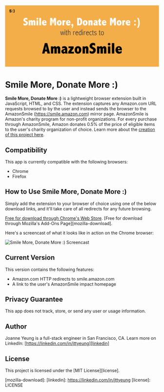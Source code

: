 ![Smile More, Donate More :) Banner](smilemore-1400x560.png)

Smile More, Donate More :)
======

**Smile More, Donate More :)** is a lightweight browser extension built in JavaScript, HTML, and CSS. The extension captures any Amazon.com URL requests browsed to by the user and instead sends the browser to the AmazonSmile (https://smile.amazon.com) mirror page. AmazonSmile is Amazon's charity program for non-profit organizations. For every purchase through AmazonSmile, Amazon donates 0.5% of the price of eligible items to the user's charity organization of choice. Learn more about the [creation of this project here][project].


## Compatibility

This app is currently compatible with the following browsers:
- Chrome
- Firefox


## How to Use **Smile More, Donate More :)**

Simply add the extension to your browser of choice using one of the below download links, and it'll take care of all redirects for any future browsing.

[Free for download through Chrome's Web Store][chrome-download].
[Free for download through Mozilla's Add-Ons Page][mozilla-download].

Here's a screencast of what it looks like in action on the Chrome browser:

![Smile More, Donate More :) Screencast](smilemore-screencast.gif)


## Current Version

This version contains the following features:
- Amazon.com HTTP redirects to smile.amazon.com
- A link to the user's AmazonSmile impact homepage


## Privacy Guarantee

This app does not track, store, or send any user or usage information.


## Author

Joanne Yeung is a full-stack engineer in San Francisco, CA.
Learn more on LinkedIn: [https://linkedin.com/in/jttyeung][linkedin]


## License

This project is licensed under the [MIT License][license].


[project]: https://jttyeung.github.io/2017/07/02/smile-more-donate-more.html
[chrome-download]: https://chrome.google.com/webstore/detail/smile-more-donate-more/lbicnnogjkpfkhokabdopjibhlcejhop
[mozilla-download]: 
[linkedin]: https://linkedin.com/in/jttyeung
[license]: LICENSE
